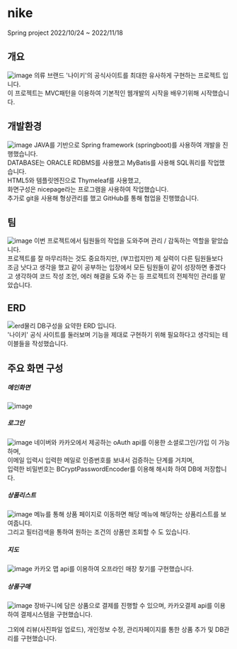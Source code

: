 # nike
Spring project
2022/10/24 ~ 2022/11/18


## 개요
![image](https://user-images.githubusercontent.com/112607474/204289075-6cf87125-189a-498c-9dec-e098c9e6443c.png)
의류 브랜드 '나이키'의 공식사이트를 최대한 유사하게 구현하는 프로젝트 입니다.  
이 프로젝트는 MVC패턴을 이용하여 기본적인 웹개발의 시작을 배우기위해 시작했습니다.  


## 개발환경
![image](https://user-images.githubusercontent.com/112607474/204293555-4a3517a5-2b5b-4bb7-8f16-66b47481da86.png)
JAVA를 기반으로 Spring framework (springboot)를 사용하여 개발을 진행했습니다.  
DATABASE는 ORACLE RDBMS를 사용했고 MyBatis를 사용해 SQL쿼리를 작업했습니다.  
HTML5와 템플릿엔진으로 Thymeleaf를 사용했고,  
화면구성은 nicepage라는 프로그램을 사용하여 작업했습니다.  
추가로 git을 사용해 형상관리를 했고 GitHub를 통해 협업을 진행했습니다.  


## 팀
![image](https://user-images.githubusercontent.com/112607474/204295490-8b16219e-47fd-4b71-a59c-904dc67d6afc.png)
이번 프로젝트에서 팀원들의 작업을 도와주며 관리 / 감독하는 역할을 맡았습니다.  
프로젝트를 잘 마무리하는 것도 중요하지만, (부끄럽지만) 제 실력이 다른 팀원들보다 조금 낫다고 생각을 했고 같이 공부하는 입장에서 모든 팀원들이 같이 성장하면 좋겠다고 생각하여 코드 작성 조언, 에러 해결을 도와 주는 등 프로젝트의 전체적인 관리를 맡았습니다.   


## ERD
![erd물리](https://user-images.githubusercontent.com/112607474/204297003-b240155f-2678-4533-b462-2e2601c4a2ce.png)
DB구성을 요약한 ERD 입니다.  
'나이키' 공식 사이트를 둘러보며 기능을 제대로 구현하기 위해 필요하다고 생각되는 테이블들을 작성했습니다.  


## 주요 화면 구성
##### 메인화면
![image](https://user-images.githubusercontent.com/112607474/204299476-ef5d5fa9-5607-4e2a-b3e4-d2e02adc1453.png)

##### 로그인
![image](https://user-images.githubusercontent.com/112607474/204300159-51b0a83c-0e71-4775-a3a9-055b4b65da6f.png)
네이버와 카카오에서 제공하는 oAuth api를 이용한 소셜로그인/가입 이 가능하며,  
이메일 입력시 입력한 메일로 인증번호를 보내서 검증하는 단계를 거치며,  
입력한 비밀번호는 BCryptPasswordEncoder를 이용해 해시화 하여 DB에 저장합니다.  

##### 상품리스트
![image](https://user-images.githubusercontent.com/112607474/204301303-700ad8d6-8686-49a1-9949-499ef657321b.png)
메뉴를 통해 상품 페이지로 이동하면 해당 메뉴에 해당하는 상품리스트를 보여줍니다.  
그리고 필터검색을 통하여 원하는 조건의 상품만 조회할 수 도 있습니다.  

##### 지도
![image](https://user-images.githubusercontent.com/112607474/204301797-f9b26c41-45f0-4aed-86bb-935687281ad7.png)
카카오 맵 api를 이용하여 오프라인 매장 찾기를 구현했습니다.  

##### 상품구매
![image](https://user-images.githubusercontent.com/112607474/204302097-0d9bdafc-650a-42c7-8f20-b8031a383619.png)
장바구니에 담은 상품으로 결제를 진행할 수 있으며, 카카오결제 api를 이용하여 결제시스템을 구현했습니다.  
  
그외에 리뷰(사진파일 업로드), 개인정보 수정, 관리자페이지를 통한 상품 추가 및 DB관리를 구현했습니다.  
